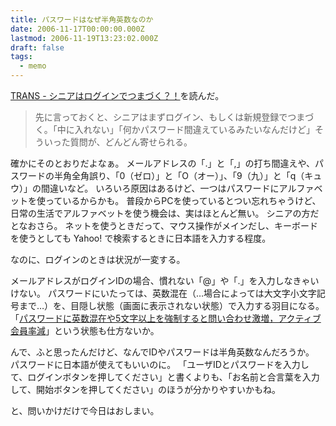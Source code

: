 ```yaml
---
title: パスワードはなぜ半角英数なのか
date: 2006-11-17T00:00:00.000Z
lastmod: 2006-11-19T13:23:02.000Z
draft: false
tags:
  - memo
---
```


[TRANS - シニアはログインでつまづく？！](http://d.hatena.ne.jp/aratako0/20061115/p1)を読んだ。

> 先に言っておくと、シニアはまずログイン、もしくは新規登録でつまづく。「中に入れない」「何かパスワード間違えているみたいなんだけど」そういった質問が、どんどん寄せられる。

確かにそのとおりだよなぁ。 メールアドレスの「.」と「,」の打ち間違えや、パスワードの半角全角誤り、「0（ゼロ）」と「O（オー）」、「9（九）」と「q（キュウ）」の間違いなど。 いろいろ原因はあるけど、一つはパスワードにアルファベットを使っているからかも。 普段からPCを使っているとつい忘れちゃうけど、日常の生活でアルファベットを使う機会は、実はほとんど無い。 シニアの方だとなおさら。 ネットを使うときだって、マウス操作がメインだし、キーボードを使うとしても Yahoo! で検索するときに日本語を入力する程度。

なのに、ログインのときは状況が一変する。

メールアドレスがログインIDの場合、慣れない「@」や「.」を入力しなきゃいけない。 パスワードにいたっては、英数混在（…場合によっては大文字小文字記号まで…）を、目隠し状態（画面に表示されない状態）で入力する羽目になる。 「[パスワードに英数混在や5文字以上を強制すると問い合わせ激増，アクティブ会員率減](http://www.future-planning.net/x/modules/news/article.php?storyid=1833)」という状態も仕方ないか。

んで、ふと思ったんだけど、なんでIDやパスワードは半角英数なんだろうか。 パスワードに日本語が使えてもいいのに。 「ユーザIDとパスワードを入力して、ログインボタンを押してください」と書くよりも、「お名前と合言葉を入力して、開始ボタンを押してください」のほうが分かりやすいかもね。

と、問いかけだけで今日はおしまい。
